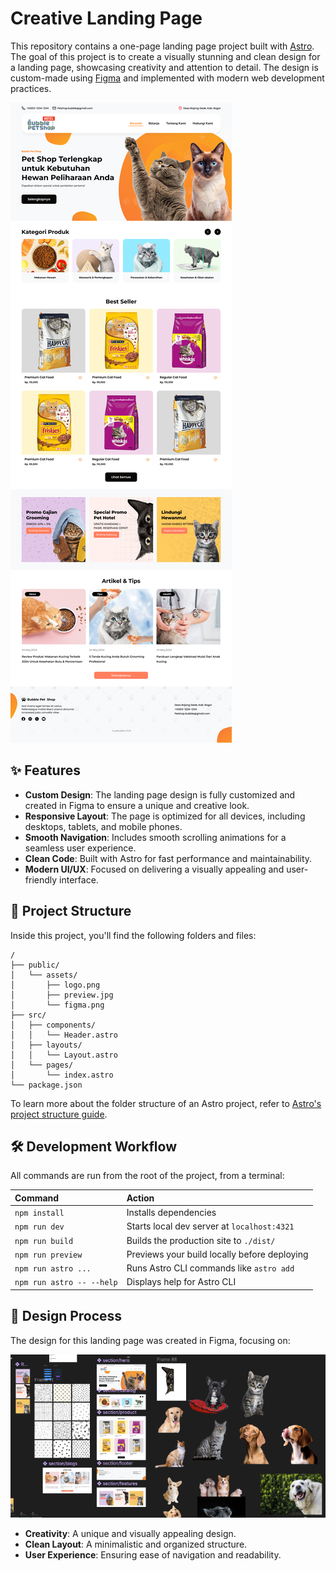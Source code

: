 # Creative Landing Page

This repository contains a one-page landing page project built with [Astro](https://astro.build). The goal of this project is to create a visually stunning and clean design for a landing page, showcasing creativity and attention to detail. The design is custom-made using [Figma](https://www.figma.com) and implemented with modern web development practices.

![Project Preview](./preview.jpg)

## ✨ Features

- **Custom Design**: The landing page design is fully customized and created in Figma to ensure a unique and creative look.
- **Responsive Layout**: The page is optimized for all devices, including desktops, tablets, and mobile phones.
- **Smooth Navigation**: Includes smooth scrolling animations for a seamless user experience.
- **Clean Code**: Built with Astro for fast performance and maintainability.
- **Modern UI/UX**: Focused on delivering a visually appealing and user-friendly interface.

## 🚀 Project Structure

Inside this project, you'll find the following folders and files:

```text
/
├── public/
│   └── assets/
│       ├── logo.png
│       ├── preview.jpg
│       └── figma.png
├── src/
│   ├── components/
│   │   └── Header.astro
│   ├── layouts/
│   │   └── Layout.astro
│   └── pages/
│       └── index.astro
└── package.json
```

To learn more about the folder structure of an Astro project, refer to [Astro's project structure guide](https://docs.astro.build/en/basics/project-structure/).

## 🛠️ Development Workflow

All commands are run from the root of the project, from a terminal:

| Command                   | Action                                           |
| :------------------------ | :----------------------------------------------- |
| `npm install`             | Installs dependencies                            |
| `npm run dev`             | Starts local dev server at `localhost:4321`      |
| `npm run build`           | Builds the production site to `./dist/`          |
| `npm run preview`         | Previews your build locally before deploying     |
| `npm run astro ...`       | Runs Astro CLI commands like `astro add`         |
| `npm run astro -- --help` | Displays help for Astro CLI                      |

## 🎨 Design Process

The design for this landing page was created in Figma, focusing on:

![Figma Design](./figma.png)

- **Creativity**: A unique and visually appealing design.
- **Clean Layout**: A minimalistic and organized structure.
- **User Experience**: Ensuring ease of navigation and readability.

